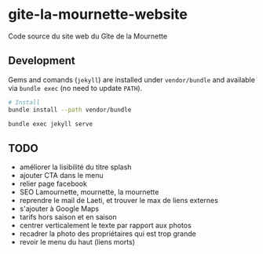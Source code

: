 # gite-la-mournette-website

Code source du site web du Gîte de la Mournette

## Development

Gems and comands (`jekyll`) are installed under `vendor/bundle`
and available via `bundle exec` (no need to update `PATH`).

```bash
# Install
bundle install --path vendor/bundle

bundle exec jekyll serve
```

## TODO

- améliorer la lisibilité du titre splash
- ajouter CTA dans le menu
- relier page facebook
- SEO Lamournette, mournette, la mournette
- reprendre le mail de Laeti, et trouver le max de liens externes
- s'ajouter à Google Maps
- tarifs hors saison et en saison
- centrer verticalement le texte par rapport aux photos
- recadrer la photo des propriétaires qui est trop grande
- revoir le menu du haut (liens morts)